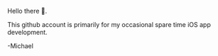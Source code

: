 Hello there 👋.

This github account is primarily for my occasional spare time iOS app development.

-Michael
<!---
mbehan/mbehan is a ✨ special ✨ repository because its `README.md` (this file) appears on your GitHub profile.
You can click the Preview link to take a look at your changes.
--->
